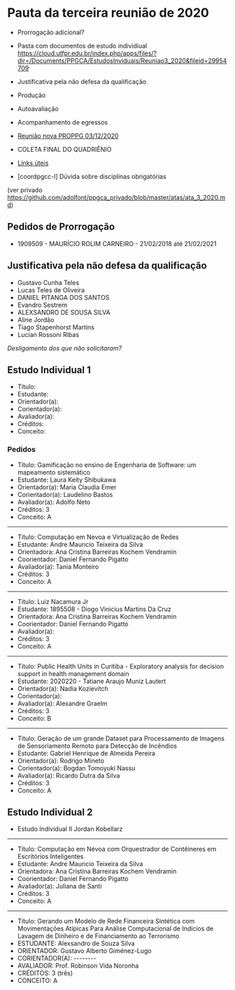 # Pauta da terceira reunião de 2020

- Prorrogação adicional?

- Pasta com documentos de estudo individiual https://cloud.utfpr.edu.br/index.php/apps/files/?dir=/Documents/PPGCA/EstudosInviduais/Reuniao3_2020&fileid=29954709

- Justificativa pela não defesa da qualificação

- Produção

- Autoavaliação

- Acompanhamento de egressos

- [Reunião nova PROPPG 03/12/2020](https://docs.google.com/document/d/1KVkZNsh1JJOx0GNiLnCd_qaAVE9J-uTB12ulmjLejJ4/edit)

- COLETA FINAL DO QUADRIÊNIO

- [Links úteis](https://docs.google.com/document/d/1hbELDbRzsdoPpPYlJJrtcVjI8VKNuCM8yw-hjrwP5QI/edit?usp=sharing)

- \[coordpgcc-l\] Dúvida sobre disciplinas obrigatórias



(ver privado https://github.com/adolfont/ppgca_privado/blob/master/atas/ata_3_2020.md)

## Pedidos de Prorrogação

- 1909509 - MAURÍCIO ROLIM CARNEIRO - 21/02/2018 até 21/02/2021


## Justificativa pela não defesa da qualificação

- Gustavo Cunha Teles
- Lucas Teles de Oliveira
- DANIEL PITANGA DOS SANTOS
- Evandro Sestrem
- ALEXSANDRO DE SOUSA SILVA
- Aline Jordão
- Tiago Stapenhorst Martins
- Lucian Rossoni Ribas

*Desligamento dos que não solicitaram?*


## Estudo Individual 1

- Título:
- Estudante:
- Orientador(a):
- Corientador(a):
- Avaliador(a):
- Créditos:
- Conceito:

### Pedidos




- Título: Gamificação no ensino de Engenharia de Software: um mapeamento sistemático
- Estudante: Laura Keity Shibukawa
- Orientador(a):  Maria Claudia Emer
- Corientador(a): Laudelino Bastos
- Avaliador(a): Adolfo Neto
- Créditos: 3
- Conceito: A

---

- Título: Computação em Nevoa e Virtualização de Redes
- Estudante: Andre Maurıcio Teixeira da Silva
- Orientadora: Ana Cristina Barreiras Kochem Vendramin
- Coorientador: Daniel Fernando Pigatto
- Avaliador(a): Tania Monteiro 
- Créditos: 3 
- Conceito: A

---

- Título: Luiz Nacamura Jr
- Estudante: 1895508 - Diogo Vinicius Martins Da Cruz
- Orientadora: Ana Cristina Barreiras Kochem Vendramin
- Coorientador: Daniel Fernando Pigatto
- Avaliador(a): 
- Créditos: 3 
- Conceito: A

---

- Título: Public Health Units in Curitiba - Exploratory analysis for decision support in health management domain
- Estudante: 2020220 - Tatiane Araujo Muniz Lautert
- Orientador(a): Nadia Kozievitch
- Corientador(a): 
- Avaliador(a): Alexandre Graelm
- Créditos: 3
- Conceito: B

---

- Título: Geração de um grande Dataset para Processamento de Imagens de Sensoriamento Remoto para Detecção de Incêndios
- Estudante: Gabriel Henrique de Almeida Pereira
- Orientador(a): Rodrigo Mineto
- Corientador(a): Bogdan Tomoyuki Nassu
- Avaliador(a): Ricardo Dutra da Silva
- Créditos: 3
- Conceito: A


## Estudo Individual 2

- Estudo Individual II Jordan Kobellarz

---

- Título: Computação em Névoa com Orquestrador de Contêineres em Escritórios Inteligentes
- Estudante: Andre Maurıcio Teixeira da Silva
- Orientadora: Ana Cristina Barreiras Kochem Vendramin
- Coorientador: Daniel Fernando Pigatto
- Avaliador(a): Juliana de Santi
- Créditos: 3 
- Conceito: A

---

- Título: Gerando um Modelo de Rede Financeira Sintética com Movimentações
Atípicas Para Análise Computacional de Indícios de Lavagem de Dinheiro e
de Financiamento ao Terrorismo 
- ESTUDANTE: Alexsandro de Souza Silva
- ORIENTADOR: Gustavo Alberto Giménez-Lugo
- CORIENTADOR(A): --------
- AVALIADOR: Prof. Robinson Vida Noronha
- CRÉDITOS: 3 (três)
- CONCEITO: A
 

